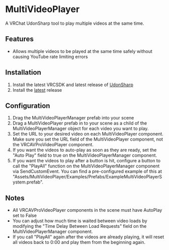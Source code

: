 # MultiVideoPlayer
A VRChat UdonSharp tool to play multiple videos at the same time.

## Features
- Allows multiple videos to be played at the same time safely without causing YouTube rate limiting errors

## Installation
1. Install the latest VRCSDK and latest release of [UdonSharp](https://github.com/MerlinVR/UdonSharp/releases/latest)
2. Install the [latest](https://github.com/dustuu/MultiVideoPlayer/releases) release

## Configuration
1. Drag the MultiVideoPlayerManager prefab into your scene
2. Drag a MultiVideoPlayer prefab in to your scene as a child of the MultiVideoPlayerManager  object for each video you want to play.
3. Set the URL to your desired video on each MultiVideoPlayer component. Make sure you set the URL field of the MultiVideoPlayer component, not the VRCAVProVideoPlayer component.
4. If you want the videos to auto-play as soon as they are ready, set the "Auto Play" field to true on the MultiVideoPlayerManager component.
5. If you want the videos to play after a button is hit, configure a button to call the "PlayAll" function on the MultiVideoPlayerManager component via SendCustomEvent. You can find a pre-configured example of this at "Assets/MultiVideoPlayer/Examples/Prefabs/ExampleMultiVideoPlayerSystem.prefab".

## Notes
- All VRCAVProVideoPlayer components in the scene must have AutoPlay set to False
- You can adjust how much time is waited between video loads by modifying the "Time Delay Between Load Requests" field on the MultiVideoPlayerManager component.
- If you call "PlayAll" again after the videos are already playing, it will reset all videos back to 0:00 and play them from the beginning again.
